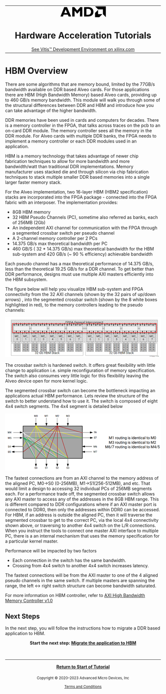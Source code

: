 <table class="sphinxhide" width="100%">
 <tr width="100%">
    <td align="center"><img src="https://raw.githubusercontent.com/Xilinx/Image-Collateral/main/xilinx-logo.png" width="30%"/><h1>Hardware Acceleration Tutorials</h1>
    <a href="https://www.xilinx.com/products/design-tools/vitis.html">See Vitis™ Development Environment on xilinx.com</a>
    </td>
 </tr>
</table>

# HBM Overview

There are some algorithms that are memory bound, limited by the 77GB/s bandwidth available on DDR based Alveo cards. For those applications there are  HBM (High Bandwidth Memory) based  Alveo cards, providing up to 460 GB/s memory bandwidth.  This module will walk you through some of the structural differences between DDR and HBM and introduce how you can take advantage of the higher bandwidth.

DDR memories have been used in cards and computers for decades. There is a memory controller in the FPGA, that talks across traces on the pcb to an on-card DDR module. The memory controller sees all the memory in the DDR module. For Alveo cards with multiple DDR banks, the FPGA needs to implement a memory controller or each DDR modules used in an application.

HBM is a memory technology that takes advantage of newer chip fabrication techniques to allow for more bandwidth and more bandwidth/watt than traditional DDR implementations. Memory manufacturer uses stacked die and through silicon via chip fabrication techniques to stack multiple smaller DDR based memories into a single larger faster memory stack.


For the Alveo implementation, two 16-layer HBM (HBM2 specification) stacks are incorporated into the FPGA package - connected into the FPGA fabric with an interposer. The implementation provides:

- 8GB HBM memory
- 32 HBM Pseudo Channels (PC), sometime also referred as banks, each of 256MB (2Gb)
- An independent AXI channel for communication with the FPGA through a segmented crossbar switch per pseudo channel
- A 2-channel memory controller per 2 PCs
- 14.375 GB/s max theoretical bandwidth per PC
- 460 GB/S ( 32 * 14.375 GB/s) max theoretical bandwidth for the HBM sub-system and 420 GB/s (~ 90 % efficiency) achievable bandwidth


Each pseudo channel has a max theoretical performance of 14.375 GB/s, less than the theoretical 19.25 GB/s for a DDR channel. To get better than DDR performance, designs must use multiple AXI masters efficiently into the HBM subsystem.

The figure below will help you visualize HBM sub-system and FPGA connectivity from the 32 AXI channels (shown by the 32 pairs of up/down arrows) , into the segmented crossbar switch  (shown by the 8 white boxes highlighted in red),  to the memory controllers leading to the pseudo channels:


![HBM Overview](./images/HBM_Overview.png)

The crossbar switch is hardened switch. It offers great flexibility with little change to application i.e. simple reconfiguration of memory specification. The switch also consumes very little logic for this flexibility leaving the Alveo device open for more kernel logic.


The segmented crossbar switch can become the bottleneck impacting an applications actual HBM performance.
 Lets review the structure of the switch to better understand how to use it. The switch is composed of eight 4x4 switch segments. The 4x4 segment is detailed below


![HBM 4x4 Switch](./images/hbm_4x4_switch.png)

The fastest connections are from an AXI channel to the memory address of the aligned PC, M0→S0 (0-256MB), M1->S1(256-512MB), and etc. That would limit a design to accessing 32 individual PCs of 256MB segments each. For a performance trade off, the segmented crossbar switch allows any AXI master to access any of the addresses in the 8GB HBM range. This is different compared to DDR configurations where if an AXI master port is connected to DDR0, then only the addresses within DDR0 can be accessed. For HBM, if an address is outside the aligned PC, then it will traverse the segmented crossbar to get to the correct PC, via the local 4x4 connectivity shown above, or traversing to another 4x4 switch on the L/R connections.
When you instruct the tools to connect one master AXI interface to multiple PC, there is a an internal mechanism that uses the memory specification for a particular kernel master.

Performance will be impacted by two factors
- Each connection in the switch has the same bandwidth.
- Crossing from 4x4 switch to another 4x4 switch increases latency.

 The fastest connections will be from the AXI master to one of the 4 aligned pseudo channels in the same switch.  If multiple masters are spanning the range, the left ↔ right switch structure can become  bandwidth saturated.

For more information on HBM controller, refer to <a href="https://www.xilinx.com/support/documentation/ip_documentation/hbm/v1_0/pg276-axi-hbm.pdf"> AXI High Bandwidth
Memory Controller v1.0</a>


## Next Steps


In the next step, you will follow the instructions how to migrate a DDR based application to HBM.


<p align="center"><b>
Start the next step: <a href="2_Migrating_to_HBM.md"> Migrate the application to HBM</a>
</b></p>
</br>
<hr/>
<p align="center"><b><a href="README.md">Return to Start of Tutorial</a></b></p>


<p class="sphinxhide" align="center"><sub>Copyright © 2020–2023 Advanced Micro Devices, Inc</sub></p>

<p class="sphinxhide" align="center"><sup><a href="https://www.amd.com/en/corporate/copyright">Terms and Conditions</a></sup></p>

